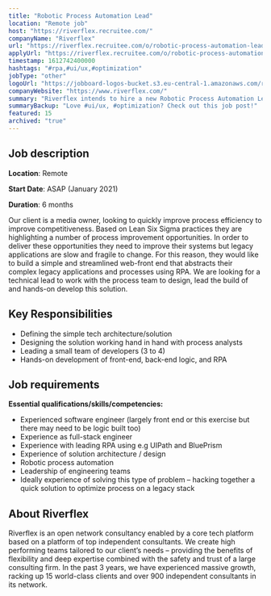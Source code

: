 ```yaml
---
title: "Robotic Process Automation Lead"
location: "Remote job"
host: "https://riverflex.recruitee.com/"
companyName: "Riverflex"
url: "https://riverflex.recruitee.com/o/robotic-process-automation-lead"
applyUrl: "https://riverflex.recruitee.com/o/robotic-process-automation-lead/c/new"
timestamp: 1612742400000
hashtags: "#rpa,#ui/ux,#optimization"
jobType: "other"
logoUrl: "https://jobboard-logos-bucket.s3.eu-central-1.amazonaws.com/riverflex"
companyWebsite: "https://www.riverflex.com/"
summary: "Riverflex intends to hire a new Robotic Process Automation Lead. If you have experience with leading RPA using e.g UIPath and BluePrism, consider applying."
summaryBackup: "Love #ui/ux, #optimization? Check out this job post!"
featured: 15
archived: "true"
---
```


## Job description

**Location**: Remote

**Start Date**: ASAP (January 2021)

**Duration**: 6 months

Our client is a media owner, looking to quickly improve process efficiency to improve competitiveness. Based on Lean Six Sigma practices they are highlighting a number of process improvement opportunities. In order to deliver these opportunities they need to improve their systems but legacy applications are slow and fragile to change. For this reason, they would like to build a simple and streamlined web-front end that abstracts their complex legacy applications and processes using RPA. We are looking for a technical lead to work with the process team to design, lead the build of and hands-on develop this solution.

## Key Responsibilities

*   Defining the simple tech architecture/solution
*   Designing the solution working hand in hand with process analysts
*   Leading a small team of developers (3 to 4)
*   Hands-on development of front-end, back-end logic, and RPA

## Job requirements

**Essential qualifications/skills/competencies:**

*   Experienced software engineer (largely front end or this exercise but there may need to be logic built too)
*   Experience as full-stack engineer
*   Experience with leading RPA using e.g UIPath and BluePrism
*   Experience of solution architecture / design
*   Robotic process automation
*   Leadership of engineering teams
*   Ideally experience of solving this type of problem – hacking together a quick solution to optimize process on a legacy stack

## About Riverflex

Riverflex is an open network consultancy enabled by a core tech platform based on a platform of top independent consultants. We create high performing teams tailored to our client’s needs – providing the benefits of flexibility and deep expertise combined with the safety and trust of a large consulting firm. In the past 3 years, we have experienced massive growth, racking up 15 world-class clients and over 900 independent consultants in its network.
